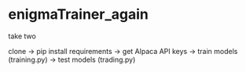 # enigmaTrainer_again
 take two

 clone -> pip install requirements -> get Alpaca API keys -> train models (training.py) -> test models (trading.py)
